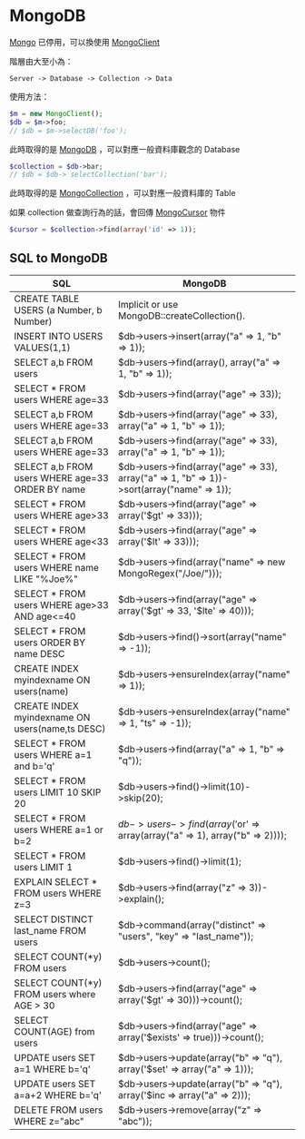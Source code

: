 MongoDB
=======

[Mongo](http://www.php.net/manual/en/class.mongo.php) 已停用，可以換使用 [MongoClient](http://www.php.net/manual/en/class.mongoclient.php)

階層由大至小為：

    Server -> Database -> Collection -> Data

使用方法：

```php
$m = new MongoClient();
$db = $m->foo;
// $db = $m->selectDB('foo');
```

此時取得的是 [MongoDB](http://www.php.net/manual/en/class.mongodb.php) ，可以對應一般資料庫觀念的 Database

```php
$collection = $db->bar;
// $db = $db-> selectCollection('bar');
```

此時取得的是 [MongoCollection](http://www.php.net/manual/en/class.mongocollection.php) ，可以對應一般資料庫的 Table

如果 collection 做查詢行為的話，會回傳 [MongoCursor](http://www.php.net/manual/en/class.mongocursor.php) 物件

```php
$cursor = $collection->find(array('id' => 1));
```

SQL to MongoDB
--------------

|  SQL  |  MongoDB  |
|  ---  |  -------  |
| CREATE TABLE USERS (a Number, b Number) | Implicit or use MongoDB::createCollection(). |
| INSERT INTO USERS VALUES(1,1) | $db->users->insert(array("a" => 1, "b" => 1)); |
| SELECT a,b FROM users | $db->users->find(array(), array("a" => 1, "b" => 1)); |
| SELECT * FROM users WHERE age=33 | $db->users->find(array("age" => 33)); |
| SELECT a,b FROM users WHERE age=33 | $db->users->find(array("age" => 33), array("a" => 1, "b" => 1)); |
| SELECT a,b FROM users WHERE age=33 | $db->users->find(array("age" => 33), array("a" => 1, "b" => 1)); |
| SELECT a,b FROM users WHERE age=33 ORDER BY name | $db->users->find(array("age" => 33), array("a" => 1, "b" => 1))->sort(array("name" => 1)); |
| SELECT * FROM users WHERE age>33 | $db->users->find(array("age" => array('$gt' => 33))); |
| SELECT * FROM users WHERE age<33 | $db->users->find(array("age" => array('$lt' => 33))); |
| SELECT * FROM users WHERE name LIKE "%Joe%" | $db->users->find(array("name" => new MongoRegex("/Joe/"))); |
| SELECT * FROM users WHERE age>33 AND age<=40 | $db->users->find(array("age" => array('$gt' => 33, '$lte' => 40))); |
| SELECT * FROM users ORDER BY name DESC | $db->users->find()->sort(array("name" => -1)); |
| CREATE INDEX myindexname ON users(name) | $db->users->ensureIndex(array("name" => 1)); |
| CREATE INDEX myindexname ON users(name,ts DESC) | $db->users->ensureIndex(array("name" => 1, "ts" => -1)); |
| SELECT * FROM users WHERE a=1 and b='q' | $db->users->find(array("a" => 1, "b" => "q")); |
| SELECT * FROM users LIMIT 10 SKIP 20 | $db->users->find()->limit(10)->skip(20); |
| SELECT * FROM users WHERE a=1 or b=2 | $db->users->find(array('$or' => array(array("a" => 1), array("b" => 2)))); |
| SELECT * FROM users LIMIT 1 | $db->users->find()->limit(1); |
| EXPLAIN SELECT * FROM users WHERE z=3 | $db->users->find(array("z" => 3))->explain(); |
| SELECT DISTINCT last_name FROM users | $db->command(array("distinct" => "users", "key" => "last_name")); |
| SELECT COUNT(*y) FROM users | $db->users->count(); |
| SELECT COUNT(*y) FROM users where AGE > 30 | $db->users->find(array("age" => array('$gt' => 30)))->count(); |
| SELECT COUNT(AGE) from users | $db->users->find(array("age" => array('$exists' => true)))->count(); |
| UPDATE users SET a=1 WHERE b='q' | $db->users->update(array("b" => "q"), array('$set' => array("a" => 1))); |
| UPDATE users SET a=a+2 WHERE b='q' | $db->users->update(array("b" => "q"), array('$inc => array("a" => 2))); |
| DELETE FROM users WHERE z="abc" | $db->users->remove(array("z" => "abc")); |
